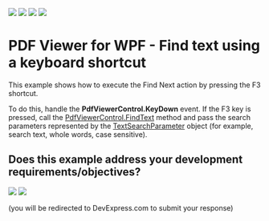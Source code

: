 <!-- default badges list -->
![](https://img.shields.io/endpoint?url=https://codecentral.devexpress.com/api/v1/VersionRange/138303891/18.1.3%2B)
[![](https://img.shields.io/badge/Open_in_DevExpress_Support_Center-FF7200?style=flat-square&logo=DevExpress&logoColor=white)](https://supportcenter.devexpress.com/ticket/details/T830566)
[![](https://img.shields.io/badge/📖_How_to_use_DevExpress_Examples-e9f6fc?style=flat-square)](https://docs.devexpress.com/GeneralInformation/403183)
[![](https://img.shields.io/badge/💬_Leave_Feedback-feecdd?style=flat-square)](#does-this-example-address-your-development-requirementsobjectives)
<!-- default badges end -->
#  PDF Viewer for WPF - Find text using a keyboard shortcut

This example shows how to execute the Find Next action by pressing the F3 shortcut.

To do this, handle the **PdfViewerControl.KeyDown** event. If the F3 key is pressed, call the [PdfViewerControl.FindText](https://docs.devexpress.com/WPF/DevExpress.Xpf.PdfViewer.PdfViewerControl.FindText(DevExpress.Xpf.DocumentViewer.TextSearchParameter)) method and pass the search parameters represented by the [TextSearchParameter](https://docs.devexpress.com/WPF/DevExpress.Xpf.DocumentViewer.TextSearchParameter) object (for example, search text, whole words, case sensitive).

<!-- feedback -->
## Does this example address your development requirements/objectives?

[<img src="https://www.devexpress.com/support/examples/i/yes-button.svg"/>](https://www.devexpress.com/support/examples/survey.xml?utm_source=github&utm_campaign=how-to-find-text-using-a-keyboard-shortcut&~~~was_helpful=yes) [<img src="https://www.devexpress.com/support/examples/i/no-button.svg"/>](https://www.devexpress.com/support/examples/survey.xml?utm_source=github&utm_campaign=how-to-find-text-using-a-keyboard-shortcut&~~~was_helpful=no)

(you will be redirected to DevExpress.com to submit your response)
<!-- feedback end -->
